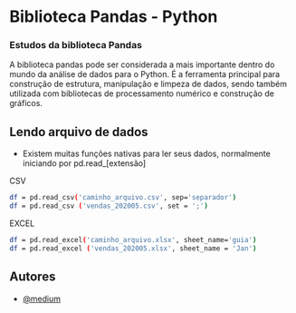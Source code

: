 
# Biblioteca Pandas - Python

### Estudos da biblioteca Pandas

A biblioteca pandas pode ser considerada a mais importante dentro do mundo da análise de dados para o Python. É a ferramenta principal para construção de estrutura, manipulação e limpeza de dados, sendo também utilizada com bibliotecas de processamento numérico e construção de gráficos.


## Lendo arquivo de dados

- Existem muitas funções nativas para ler seus dados, normalmente iniciando por pd.read_[extensão]


CSV
```bash
df = pd.read_csv('caminho_arquivo.csv', sep='separador')
df = pd.read_csv ('vendas_202005.csv', set = ';')
```

EXCEL
```bash
df = pd.read_excel('caminho_arquivo.xlsx', sheet_name='guia')
df = pd.read_excel ('vendas_202005.xlsx', sheet_name = 'Jan')

```



## Autores

- [@medium](https://medium.com/tech-grupozap/introdu%C3%A7%C3%A3o-a-biblioteca-pandas-89fa8ed4fa38)

